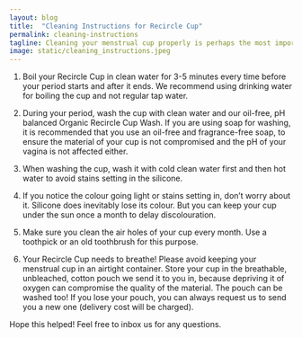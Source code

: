 ```yaml
---
layout: blog
title:  "Cleaning Instructions for Recircle Cup"
permalink: cleaning-instructions
tagline: Cleaning your menstrual cup properly is perhaps the most important thing for you to stay healthy and comfortable during your period. Here are some important tips.
image: static/cleaning_instructions.jpeg
---
```


1. Boil your Recircle Cup in clean water for 3-5 minutes every time before your period starts and after it ends.
We recommend using drinking water for boiling the cup and not regular tap water.

2. During your period, wash the cup with clean water and our oil-free, pH balanced Organic Recircle Cup Wash.
If you are using soap for washing, it is recommended that you use an oil-free and fragrance-free soap, to ensure the material of your cup
is not compromised and the pH of your vagina is not affected either.


3. When washing the cup, wash it with cold clean water first and then hot water to avoid stains setting in the silicone.


4. If you notice the colour going light or stains setting in, don’t worry about it. Silicone does inevitably lose its colour. But you can
keep your cup under the sun once a month to delay discolouration.


5. Make sure you clean the air holes of your cup every month. Use a toothpick or an old toothbrush for this purpose.


6. Your Recircle Cup needs to breathe! Please avoid keeping your menstrual cup in an airtight container. Store your cup in the breathable,
unbleached, cotton pouch we send it to you in, because depriving it of oxygen can compromise the quality of the material. The pouch can
be washed too! If you lose your pouch, you can always request us to send you a new one (delivery cost will be charged).


Hope this helped! Feel free to inbox us for any questions.
